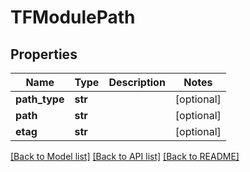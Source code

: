 # TFModulePath

## Properties
Name | Type | Description | Notes
------------ | ------------- | ------------- | -------------
**path_type** | **str** |  | [optional] 
**path** | **str** |  | [optional] 
**etag** | **str** |  | [optional] 

[[Back to Model list]](../README.md#documentation-for-models) [[Back to API list]](../README.md#documentation-for-api-endpoints) [[Back to README]](../README.md)

